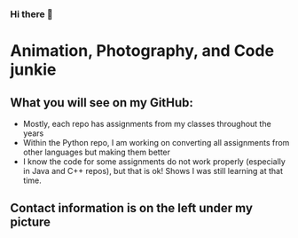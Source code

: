 ### Hi there 👋

# Animation, Photography, and Code junkie

## What you will see on my GitHub:

* Mostly, each repo has assignments from my classes throughout the years
* Within the Python repo, I am working on converting all assignments from other languages but making them better
* I know the code for some assignments do not work properly (especially in Java and C++ repos), but that is ok! Shows I was still learning at that time.

## Contact information is on the left under my picture

<!--
**davis-andy/davis-andy** is a ✨ _special_ ✨ repository because its `README.md` (this file) appears on your GitHub profile.

Here are some ideas to get you started:

- 🔭 I’m currently working on ...
- 🌱 I’m currently learning ...
- 👯 I’m looking to collaborate on ...
- 🤔 I’m looking for help with ...
- 💬 Ask me about ...
- 📫 How to reach me: ...
- 😄 Pronouns: ...
- ⚡ Fun fact: ...
-->
